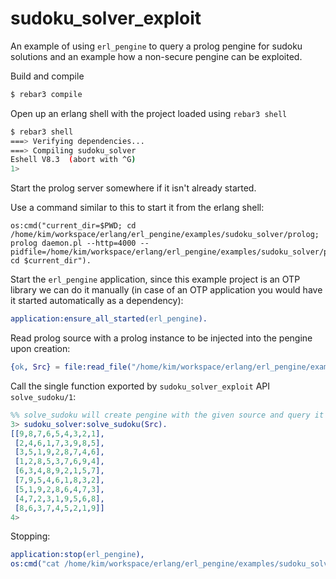# sudoku_solver_exploit

An example of using `erl_pengine` to query a prolog pengine for sudoku solutions and an example how a non-secure pengine can be exploited.

Build and compile

```bash
$ rebar3 compile
```

Open up an erlang shell with the project loaded using `rebar3 shell`

```bash
$ rebar3 shell
===> Verifying dependencies...
===> Compiling sudoku_solver
Eshell V8.3  (abort with ^G)
1>
```

Start the prolog server somewhere if it isn't already started.

Use a command similar to this to start it from the erlang shell:

```
os:cmd("current_dir=$PWD; cd /home/kim/workspace/erlang/erl_pengine/examples/sudoku_solver/prolog; prolog daemon.pl --http=4000 --pidfile=/home/kim/workspace/erlang/erl_pengine/examples/sudoku_solver/prolog/pid/http.pid; cd $current_dir").
```

Start the `erl_pengine` application, since this example project is an OTP library we can do it manually
(in case of an OTP application you would have it started automatically as a dependency):

 ```erlang
 application:ensure_all_started(erl_pengine).
 ```

 Read prolog source with a prolog instance to be injected into the pengine upon creation:

 ```erlang
 {ok, Src} = file:read_file("/home/kim/workspace/erlang/erl_pengine/examples/sudoku_solver_exploit/prolog/src_text_exploit.pl").
 ```

 Call the single function exported by `sudoku_solver_exploit` API `solve_sudoku/1`:

 ```erlang
 %% solve_sudoku will create pengine with the given source and query it for a solution of the sudoku-problem specified in Src
 3> sudoku_solver:solve_sudoku(Src).
 [[9,8,7,6,5,4,3,2,1],
  [2,4,6,1,7,3,9,8,5],
  [3,5,1,9,2,8,7,4,6],
  [1,2,8,5,3,7,6,9,4],
  [6,3,4,8,9,2,1,5,7],
  [7,9,5,4,6,1,8,3,2],
  [5,1,9,2,8,6,4,7,3],
  [4,7,2,3,1,9,5,6,8],
  [8,6,3,7,4,5,2,1,9]]
 4>
 ```

 Stopping:

 ```erlang
application:stop(erl_pengine),
os:cmd("cat /home/kim/workspace/erlang/erl_pengine/examples/sudoku_solver/prolog/pid/http.pid | xargs kill -9").
 ```
